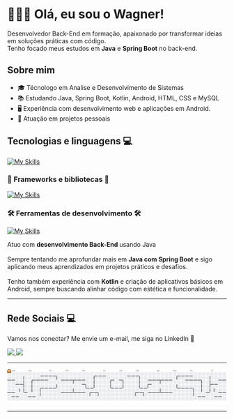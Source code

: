 # 🧑🏽‍💻 Olá, eu sou o Wagner!

<p align="left">
  Desenvolvedor Back-End em formação, apaixonado por transformar ideias em soluções práticas com código. <br>
  Tenho focado meus estudos em <strong>Java</strong> e <strong>Spring Boot</strong> no back-end.</p>

## Sobre mim

- 🎓 Técnologo em Analise e Desenvolvimento de Sistemas
- 📚 Estudando Java, Spring Boot, Kotlin, Android, HTML, CSS e MySQL
- 🖥️ Experiência com desenvolvimento web e aplicações em Android.
- 💼 Atuação em projetos pessoais

## Tecnologias e linguagens 💻
[![My Skills](https://skillicons.dev/icons?i=java,kotlin,figma&theme=light)](https://skillicons.dev)

### 🚀 Frameworks e bibliotecas 🚀
[![My Skills](https://skillicons.dev/icons?i=spring)](https://skillicons.dev)

### 🛠️ Ferramentas de desenvolvimento 🛠️
[![My Skills](https://skillicons.dev/icons?i=git,github,idea)](https://skillicons.dev)

  <div style="flex: 1 1 300px; max-width: 600px; text-align: left;">
    <p>
      Atuo com <strong>desenvolvimento Back-End </strong> usando Java <br><br>
      Sempre tentando me aprofundar mais em <strong>Java com Spring Boot</strong> e sigo aplicando meus aprendizados em projetos práticos e desafios.<br><br>
      Tenho também experiência com <strong>Kotlin</strong> e criação de aplicativos básicos em Android, sempre buscando alinhar código com estética e funcionalidade.
    </p>
  </div>

</div>

<hr>

## Rede Sociais 💻

<p align="left">
  Vamos nos conectar? Me envie um e-mail, me siga no LinkedIn 🚀
</p>

<p align="left">
  <a href="mailto:frediani.work@gmail.com" title="Gmail">
    <img src="https://img.shields.io/badge/-Gmail-FF0000?style=flat-square&labelColor=FF0000&logo=gmail&logoColor=white"/>
  </a>
  <a href="[www.linkedin.com/in/wagner-frediani/](https://www.linkedin.com/in/wagner-frediani/)" title="LinkedIn">
    <img src="https://img.shields.io/badge/-Linkedin-0e76a8?style=flat-square&logo=Linkedin&logoColor=white"/>
  </a>
</p>

---
<picture>
  <source media="(prefers-color-scheme: dark)" srcset="https://raw.githubusercontent.com/MartnsProjetos/MartnsProjetos/output/pacman-contribution-graph-dark.svg">
  <source media="(prefers-color-scheme: light)" srcset="https://raw.githubusercontent.com/MartnsProjetos/MartnsProjetos/output/pacman-contribution-graph.svg">
  <img alt="Pacman contribution graph" src="https://raw.githubusercontent.com/MartnsProjetos/MartnsProjetos/output/pacman-contribution-graph.svg">
</picture>

---
